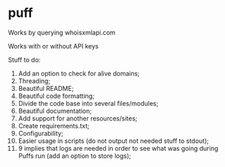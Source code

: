 # puff

Works by querying whoisxmlapi.com

Works with or without API keys

Stuff to do:
  1. Add an option to check for alive domains;
  2. Threading;
  2. Beautiful README;
  3. Beautiful code formatting;
  4. Divide the code base into several files/modules;
  5. Beautiful documentation;
  6. Add support for another resources/sites;
  7. Create requirements.txt;
  8. Configurability;
  9. Easier usage in scripts (do not output not needed stuff to stdout);
  10. 9 implies that logs are needed in order to see what was going during Puffs run (add an option to store logs);
